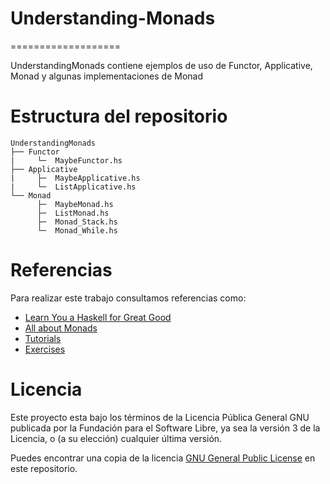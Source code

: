 # Understanding-Monads
===================

UnderstandingMonads contiene ejemplos de uso de Functor, Applicative, Monad y algunas implementaciones de Monad

Estructura del repositorio
=======================
```
UnderstandingMonads
├── Functor
|     └─  MaybeFunctor.hs
├── Applicative
|     ├─  MaybeApplicative.hs
|     └─  ListApplicative.hs
└── Monad
      ├─  MaybeMonad.hs
      ├─  ListMonad.hs
      ├─  Monad_Stack.hs
      └─  Monad_While.hs
```
Referencias
==========
Para realizar este trabajo consultamos referencias como:

- [Learn You a Haskell for Great Good](http://learnyouahaskell.com/)
- [All about Monads](https://wiki.haskell.org/All_About_Monads)
- [Tutorials](https://wiki.haskell.org/Tutorials#Using_monads)
- [Exercises](http://blog.tmorris.net/posts/20-intermediate-haskell-exercises/)

Licencia
========
Este proyecto esta bajo los términos de la Licencia Pública General GNU publicada por la Fundación para el Software Libre, ya sea la versión 3 de la Licencia, o (a su elección) cualquier última versión.

Puedes encontrar una copia de la licencia [GNU General Public License](http://www.gnu.org/licenses/) en este repositorio.
